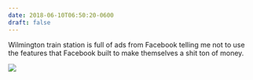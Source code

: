 ```yaml
---
date: 2018-06-10T06:50:20-0600
draft: false
---
```


Wilmington train station is full of ads from Facebook telling me not to use the features that Facebook built to make themselves a shit ton of money.

![](/images/2018/0850284228.jpg)

